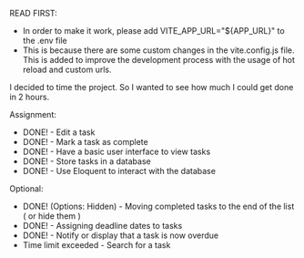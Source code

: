 READ FIRST: 
- In order to make it work, please add VITE_APP_URL="${APP_URL}" to the .env file
- This is because there are some custom changes in the vite.config.js file. This is added to improve the development process with the usage of hot reload and custom urls.

I decided to time the project. So I wanted to see how much I could get done in 2 hours.

Assignment:
- DONE! - Edit a task
- DONE! - Mark a task as complete
- DONE! - Have a basic user interface to view tasks
- DONE! - Store tasks in a database
- DONE! - Use Eloquent to interact with the database

Optional:
- DONE! (Options: Hidden) - Moving completed tasks to the end of the list ( or hide them )
- DONE! - Assigning deadline dates to tasks
- DONE! - Notify or display that a task is now overdue
- Time limit exceeded - Search for a task
